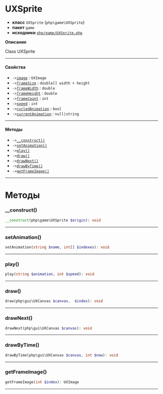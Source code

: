 # UXSprite

- **класс** `UXSprite` (`php\game\UXSprite`)
- **пакет** `game`
- **исходники** [`php/game/UXSprite.php`](./src/main/resources/JPHP-INF/sdk/php/game/UXSprite.php)

**Описание**

Class UXSprite

---

#### Свойства

- `->`[`image`](#prop-image) : `UXImage`
- `->`[`frameSize`](#prop-framesize) : `double[] width + height`
- `->`[`frameWidth`](#prop-framewidth) : `double`
- `->`[`frameHeight`](#prop-frameheight) : `double`
- `->`[`frameCount`](#prop-framecount) : `int`
- `->`[`speed`](#prop-speed) : `int`
- `->`[`cycledAnimation`](#prop-cycledanimation) : `bool`
- `->`[`currentAnimation`](#prop-currentanimation) : `null|string`

---

#### Методы

- `->`[`__construct()`](#method-__construct)
- `->`[`setAnimation()`](#method-setanimation)
- `->`[`play()`](#method-play)
- `->`[`draw()`](#method-draw)
- `->`[`drawNext()`](#method-drawnext)
- `->`[`drawByTime()`](#method-drawbytime)
- `->`[`getFrameImage()`](#method-getframeimage)

---
# Методы

<a name="method-__construct"></a>

### __construct()
```php
__construct(php\game\UXSprite $origin): void
```

---

<a name="method-setanimation"></a>

### setAnimation()
```php
setAnimation(string $name, int[] $indexes): void
```

---

<a name="method-play"></a>

### play()
```php
play(string $animation, int $speed): void
```

---

<a name="method-draw"></a>

### draw()
```php
draw(php\gui\UXCanvas $canvas,  $index): void
```

---

<a name="method-drawnext"></a>

### drawNext()
```php
drawNext(php\gui\UXCanvas $canvas): void
```

---

<a name="method-drawbytime"></a>

### drawByTime()
```php
drawByTime(php\gui\UXCanvas $canvas, int $now): void
```

---

<a name="method-getframeimage"></a>

### getFrameImage()
```php
getFrameImage(int $index): UXImage
```

---
